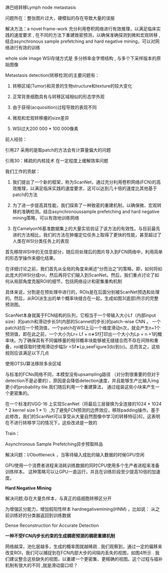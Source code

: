  淋巴结转移Lymph node metastasis 

问题所在：整张图片过大，硬模拟的存在导致大量的误报 

解决方法：a novel frame-work 充分利用卷积网络进行有效推理，以满足临床实践的速度要求 , 在不同的方法下重建致密预测，以确保准确探测到微和宏观转移 , 结合asynchronous sample prefetching and hard negative mining，可以对网络进行有效的训练 

whole side image WSI存储方式是 多分辨率金字塔结构 , 与多个下采样版本的原始图像 



Metastasis detection(转移检测)的主要问题有：

1. 转移区域(Tumor)和背景的生物structure和texture的较大变化

2.  正常背景细胞具有与转移区域相似的形态学外观 

3. 由于获得(acquosition)过程导致的表现不同

4.  微观和宏观转移瘤的size差异 

5. WSI过大200 000 * 100 000像素

前人经验：

引用27  采用的是取patch的方法会有计算量偏大的问题

 引用30：稀疏的内核技术 在一定程度上缓解效率问题

我们工作的贡献：

1.  我们提出了一个新的框架，称为ScanNet，通过充分利用卷积网络(FCN)的高效推理，以满足临床实践的速度要求，这可以达到几十倍的速度比其他基于patch的方法 

2.  为了进一步提高其性能，我们探索了一种致密的重建机制，以确保微、宏观转移的准确检测。结合asynchronoussample prefetching and hard negative mining策略，可以有效地训练网络 

3.  在Camelyon16基准数据集上的大量实验验证了该方法的有效性。与目前最先进的方法相比，我们的方法在肿瘤定位任务上取得了更快的性能，甚至超过了人类在WSI分类任务上的表现 



首先移除WSI中的无信息部分，随后将处理后的图片导入到FCN网络中，利用简单的形态学操作来细化结果。 



 在详细讨论之前，我们首先从全局的角度来阐述“分而治之”的策略，即，如何将如此庞大的WSI分成roi，然后再将它们输入到ScanNet。然后，我们重点讨论了如何从局部角度克服ROI的细节，包括网络设计和密集重构机制 

 具体来说，分割是在预处理中进行的，ROIs是在后面分别被ScanNet预选和处理的。然后，从ROI派生出的单个概率块缝合在一起，生成如图3(底部)所示的完整预测图。 

 ScanNet本身就属于FCN结构的队列，它相当于一个带输入大小Lf（内部input size）的patch和滑动步长Sf(内部的Scannet的步长)的patch-wise CNN 。 一个patch对应一个预测值，一个patch在WSI上沿一个维度滑动n次，就会产生n+1个预测值，即在此之前，一个大小为Lr= Lf + n∗Sf打印出一个大小为Lp = n +1的概率块。为了确保具有不同偏移量的相邻概率块能够被无缝缝合而不存在间隙和重叠，roi被获取时使用滑动步幅Sr =Sf∗Lp,seeFigure3(b)到(c)。总而言之，这些规则应该满足以下几点 



使用OTSU算法移除多余区域

 与标准的FCNs网络不同，本模型没有upsampling路径 （对分割很重要的但对于detection不是必要的），原因是会降低detection速度，并且能够生产比输入img更小的probability tile.我们随后利用一个重建算法， 通过组装这些小块来产生一个更密集的。 



在一个标准的VGG-16 上实现ScanNet（将最后三层替换为全连接的1024 * 1024 * 2  kernel size 1 * 1）,为了避免FCN预测的边界效应，移除padding操作。基于此修改，我们的ScanNet可以享受从大量自然图像中学习的转移特征[6]，这表明在不进行转移学习的情况下，这些改进是一致的

Train：

Asynchronous Sample Prefetching异步预取样品

解决问题：I/Obottleneck ，当等待输入成批的输入数据的时候GPU空闲

 GPU使用一个消费者进程来消耗训练数据的同时CPU使用多个生产者进程来准备训练样本。  这种策略可以让GPU一直运行，并且在训练阶段至少提高10倍的加速度。 

**Hard Negative Mining**

解决问题;存在大量负样本，与真正的癌细胞转移区分开

为增强区分能力，增加假阳性样本    hardnegativemining(HNM) ，比如说： 从之前训练好的分类器返回到训练数据 

Dense Reconstruction for Accurate Detection

**一种不受FCN内步长约束的生成稠密预测的稠密重建机制** 

网络越深，池化层越多，生成的概率图就越稀疏 . 我们观察到，通过一定的偏移来改变ROI，我们可以捕捉到在FCN内部大步的间隔内丢失的视图，如图4所示 . 我们建议整合这些缺失的视图，以重建一个更密集、更精确的视图。这个过程与插补机制有很大的不同 ,就是滑动窗口呗？